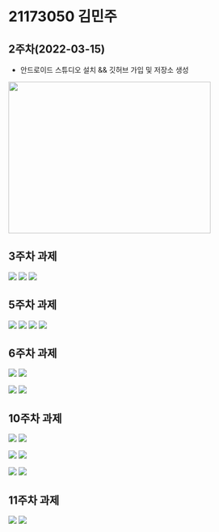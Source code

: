# 21173050 김민주

## 2주차(2022-03-15)
- 안드로이드 스튜디오 설치 && 깃허브 가입 및 저장소 생성

<img width="400" height="300" src="./pic/2st.png"></img>

## 3주차 과제
<img width="" height="" src="./pic/3주차_메인.png"></img>
<img width="" height="" src="./pic/3주차_네이버.png"></img>
<img width="" height="" src="./pic/3주차_전화걸기.png"></img>

## 5주차 과제
<img width="" height="" src="./pic/a.png"></img>
<img width="" height="" src="./pic/m.png"></img>
<img width="" height="" src="./pic/실행화면1.png"></img>
<img width="" height="" src="./pic/실행화면2.png"></img>

## 6주차 과제
<img width="" height="" src="./pic/6st_1.png"></img>
<img width="" height="" src="./pic/6st_2.png"></img>

<img width="" height="" src="./pic/6st_3.png"></img>
<img width="" height="" src="./pic/6st_4.png"></img>

## 10주차 과제
<img width="" height="" src="./pic/10st_실행1.png"></img>
<img width="" height="" src="./pic/10st_실행2.png"></img>

<img width="" height="" src="./pic/10st_실행3.png"></img>
<img width="" height="" src="./pic/10st_실행4.png"></img>

<img width="" height="" src="./pic/10st_코드1.png"></img>
<img width="" height="" src="./pic/10st_코드2.png"></img>


## 11주차 과제
<img width="" height="" src="./pic/11주차1.png"></img>
<img width="" height="" src="./pic/11주차2.png"></img>
